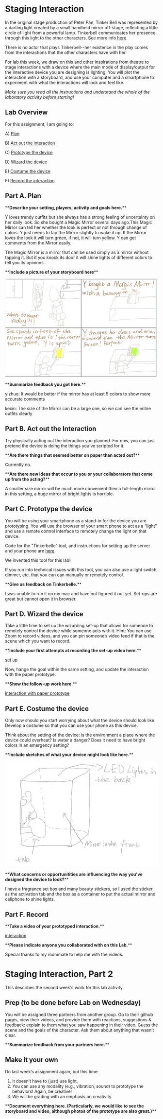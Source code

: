 

# Staging Interaction

In the original stage production of Peter Pan, Tinker Bell was represented by a darting light created by a small handheld mirror off-stage, reflecting a little circle of light from a powerful lamp. Tinkerbell communicates her presence through this light to the other characters. See more info [here](https://en.wikipedia.org/wiki/Tinker_Bell). 

There is no actor that plays Tinkerbell--her existence in the play comes from the interactions that the other characters have with her.

For lab this week, we draw on this and other inspirations from theatre to stage interactions with a device where the main mode of display/output for the interactive device you are designing is lighting. You will plot the interaction with a storyboard, and use your computer and a smartphone to experiment with what the interactions will look and feel like. 

_Make sure you read all the instructions and understand the whole of the laboratory activity before starting!_

## Lab Overview
For this assignment, I am going to:

A) [Plan](#part-a-plan) 

B) [Act out the interaction](#part-b-act-out-the-interaction) 

C) [Prototype the device](#part-c-prototype-the-device)

D) [Wizard the device](#part-d-wizard-the-device) 

E) [Costume the device](#part-e-costume-the-device)

F) [Record the interaction](#part-f-record)



## Part A. Plan 

\*\***Describe your setting, players, activity and goals here.**\*\*

Y loves trendy outfits but she always has a strong feeling of uncertainty on her daily look. So she bought a Magic Mirror several days ago.This Magic Mirror can tell her whether the look is perfect or not through change of colors. Y just needs to tap the Mirror slightly to wake it up. If the Mirror loves the look it will turn green, if not, it will turn yellow. Y can get comments from the Mirror easily. 

The Magic Mirror is a mirror that can be used simply as a mirror without tapping it. But if you knock its door it will shine lights of different colors to tell you its opinions.

\*\***Include a picture of your storyboard here**\*\*

![storyboard](https://github.com/RYRJ-KSJ/Interactive-Lab-Hub/blob/Fall2021/Lab%201/storyboard.jpg)

\*\***Summarize feedback you got here.**\*\*

yizhuo: It would be better if the mirror has at least 5 colors to show more accurate comments

kexin: The size of the Mirror can be a large one, so we can see the entire outfits clearly

## Part B. Act out the Interaction

Try physically acting out the interaction you planned. For now, you can just pretend the device is doing the things you’ve scripted for it. 

\*\***Are there things that seemed better on paper than acted out?**\*\*

Currently no.

\*\***Are there new ideas that occur to you or your collaborators that come up from the acting?**\*\*

A smaller size mirror will be much more convenient then a full-length mirror in this setting, a huge mirror of bright lights is horrible.


## Part C. Prototype the device

You will be using your smartphone as a stand-in for the device you are prototyping. You will use the browser of your smart phone to act as a “light” and use a remote control interface to remotely change the light on that device. 

Code for the "Tinkerbelle" tool, and instructions for setting up the server and your phone are [here](https://github.com/FAR-Lab/tinkerbelle).

We invented this tool for this lab! 

If you run into technical issues with this tool, you can also use a light switch, dimmer, etc. that you can can manually or remotely control.

\*\***Give us feedback on Tinkerbelle.**\*\*

I was unable to run it on my mac and have not figured it out yet. Set-ups are great but cannot open it in browser.

## Part D. Wizard the device
Take a little time to set up the wizarding set-up that allows for someone to remotely control the device while someone acts with it. Hint: You can use Zoom to record videos, and you can pin someone’s video feed if that is the scene which you want to record. 

\*\***Include your first attempts at recording the set-up video here.**\*\*

[set up](https://drive.google.com/file/d/1TlefOf82nc8SX-pkjOW6aYiESI_CHDEk/view?usp=sharing)     

Now, hange the goal within the same setting, and update the interaction with the paper prototype. 

\*\***Show the follow-up work here.**\*\*

[interaction with paper prototype](https://drive.google.com/file/d/1XNMcxdUNTVAnzkVbH_E41BTe02b0lK6c/view?usp=sharing)

## Part E. Costume the device

Only now should you start worrying about what the device should look like. Develop a costume so that you can use your phone as this device.

Think about the setting of the device: is the environment a place where the device could overheat? Is water a danger? Does it need to have bright colors in an emergency setting?

\*\***Include sketches of what your device might look like here.**\*\*

![sketch](https://github.com/RYRJ-KSJ/Interactive-Lab-Hub/blob/Fall2021/Lab%201/sketch.jpeg)

\*\***What concerns or opportunitities are influencing the way you've designed the device to look?**\*\*

I have a fragrance set box and many beauty stickers, so I used the sticker as the activation tab and the box as a container to put the actual mirror and cellphone to shine lights.


## Part F. Record

\*\***Take a video of your prototyped interaction.**\*\*

[interaction](https://drive.google.com/file/d/1z5St8Rv-r45OIj9vqiLMMjZzNM2Y4kDD/view?usp=sharing)

\*\***Please indicate anyone you collaborated with on this Lab.**\*\*

Special thanks to my roommate to help me with the videos.



# Staging Interaction, Part 2 

This describes the second week's work for this lab activity.


## Prep (to be done before Lab on Wednesday)

You will be assigned three partners from another group. Go to their github pages, view their videos, and provide them with reactions, suggestions & feedback: explain to them what you saw happening in their video. Guess the scene and the goals of the character. Ask them about anything that wasn’t clear. 

\*\***Summarize feedback from your partners here.**\*\*

## Make it your own

Do last week’s assignment again, but this time: 
1) It doesn’t have to (just) use light, 
2) You can use any modality (e.g., vibration, sound) to prototype the behaviors! Again, be creative!
3) We will be grading with an emphasis on creativity. 

\*\***Document everything here. (Particularly, we would like to see the storyboard and video, although photos of the prototype are also great.)**\*\*
